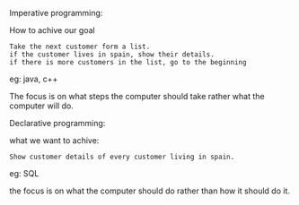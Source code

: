 Imperative programming:

How to achive our goal

	Take the next customer form a list.
	if the customer lives in spain, show their details.
	if there is more customers in the list, go to the beginning

eg: java, c++

The focus is on what steps the computer should take rather what the computer will do.
	
Declarative programming:

what we want to achive:

	Show customer details of every customer living in spain.

eg: SQL

the focus is on what the computer should do rather than how it should do it.

